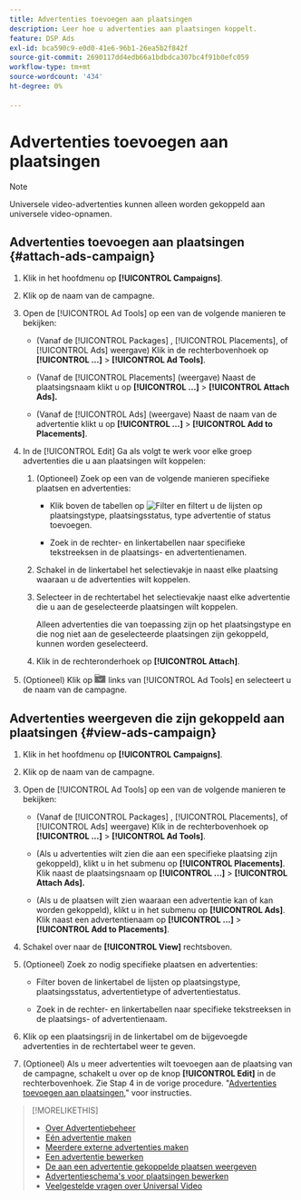 ```yaml
---
title: Advertenties toevoegen aan plaatsingen
description: Leer hoe u advertenties aan plaatsingen koppelt.
feature: DSP Ads
exl-id: bca590c9-e0d0-41e6-96b1-26ea5b2f842f
source-git-commit: 2690117dd4edb66a1bdbdca307bc4f91b0efc059
workflow-type: tm+mt
source-wordcount: '434'
ht-degree: 0%

---
```


# Advertenties toevoegen aan plaatsingen

>[!NOTE]
>
>Universele video-advertenties kunnen alleen worden gekoppeld aan universele video-opnamen.

## Advertenties toevoegen aan plaatsingen {#attach-ads-campaign}

1. Klik in het hoofdmenu op **[!UICONTROL Campaigns]**.

1. Klik op de naam van de campagne.

1. Open de [!UICONTROL Ad Tools] op een van de volgende manieren te bekijken:

   * (Vanaf de [!UICONTROL Packages] , [!UICONTROL Placements], of [!UICONTROL Ads] weergave) Klik in de rechterbovenhoek op **[!UICONTROL ...]** > **[!UICONTROL Ad Tools]**.

   * (Vanaf de [!UICONTROL Placements] (weergave) Naast de plaatsingsnaam klikt u op  **[!UICONTROL ...]** > **[!UICONTROL Attach Ads].**

   * (Vanaf de [!UICONTROL Ads] (weergave) Naast de naam van de advertentie klikt u op  **[!UICONTROL ...]** > **[!UICONTROL Add to Placements]**.

1. In de [!UICONTROL Edit] Ga als volgt te werk voor elke groep advertenties die u aan plaatsingen wilt koppelen:

   1. (Optioneel) Zoek op een van de volgende manieren specifieke plaatsen en advertenties:

      * Klik boven de tabellen op ![Filter](/help/dsp/assets/filter.png) en filtert u de lijsten op plaatsingstype, plaatsingsstatus, type advertentie of status toevoegen.

      * Zoek in de rechter- en linkertabellen naar specifieke tekstreeksen in de plaatsings- en advertentienamen.

   1. Schakel in de linkertabel het selectievakje in naast elke plaatsing waaraan u de advertenties wilt koppelen.

   1. Selecteer in de rechtertabel het selectievakje naast elke advertentie die u aan de geselecteerde plaatsingen wilt koppelen.

      Alleen advertenties die van toepassing zijn op het plaatsingstype en die nog niet aan de geselecteerde plaatsingen zijn gekoppeld, kunnen worden geselecteerd.

   1. Klik in de rechteronderhoek op  **[!UICONTROL Attach]**.

1. (Optioneel) Klik op ![Terug naar map](/help/dsp/assets/breadcrumb-return.png "Terug naar map") links van [!UICONTROL Ad Tools] en selecteert u de naam van de campagne.

## Advertenties weergeven die zijn gekoppeld aan plaatsingen {#view-ads-campaign}

<!-- should be a separate page, combined with "List the Placements Associated with an Ad" (although that pertains to a single ad only), or maybe just rename this topic -->

1. Klik in het hoofdmenu op **[!UICONTROL Campaigns]**.

1. Klik op de naam van de campagne.

1. Open de [!UICONTROL Ad Tools] op een van de volgende manieren te bekijken:

   * (Vanaf de [!UICONTROL Packages] , [!UICONTROL Placements], of [!UICONTROL Ads] weergave) Klik in de rechterbovenhoek op **[!UICONTROL ...]** > **[!UICONTROL Ad Tools]**.

   * (Als u advertenties wilt zien die aan een specifieke plaatsing zijn gekoppeld), klikt u in het submenu op **[!UICONTROL Placements]**. Klik naast de plaatsingsnaam op  **[!UICONTROL ...]** > **[!UICONTROL Attach Ads].**

   * (Als u de plaatsen wilt zien waaraan een advertentie kan of kan worden gekoppeld), klikt u in het submenu op **[!UICONTROL Ads]**. Klik naast een advertentienaam op  **[!UICONTROL ...]** > **[!UICONTROL Add to Placements]**.

1. Schakel over naar de **[!UICONTROL View]** rechtsboven.

1. (Optioneel) Zoek zo nodig specifieke plaatsen en advertenties:

   * Filter boven de linkertabel de lijsten op plaatsingstype, plaatsingsstatus, advertentietype of advertentiestatus.

   * Zoek in de rechter- en linkertabellen naar specifieke tekstreeksen in de plaatsings- of advertentienaam.

1. Klik op een plaatsingsrij in de linkertabel om de bijgevoegde advertenties in de rechtertabel weer te geven.

1. (Optioneel) Als u meer advertenties wilt toevoegen aan de plaatsing van de campagne, schakelt u over op de knop **[!UICONTROL Edit]** in de rechterbovenhoek. Zie Stap 4 in de vorige procedure. &quot;[Advertenties toevoegen aan plaatsingen](#attach-ads-campaign),&quot; voor instructies.

>[!MORELIKETHIS]
>
>* [Over Advertentiebeheer](ad-about.md)
>* [Eén advertentie maken](ad-create.md)
>* [Meerdere externe advertenties maken](ad-create-multiple.md)
>* [Een advertentie bewerken](ad-edit.md)
>* [De aan een advertentie gekoppelde plaatsen weergeven](ad-list-placements.md)
>* [Advertentieschema&#39;s voor plaatsingen bewerken](/help/dsp/campaign-management/placements/placement-edit-ad-schedule.md)
>* [Veelgestelde vragen over Universal Video](/help/dsp/campaign-management/faq-universal-video.md)
